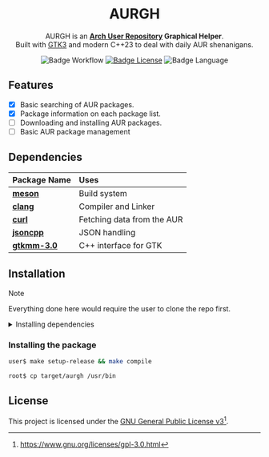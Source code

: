 <div align=center>

# AURGH

AURGH is an **[Arch User Repository](https://aur.archlinux.org/) Graphical Helper**.
<br>
Built with [GTK3](https://www.gtk.org/) and modern C++23 to deal with daily AUR shenanigans.
<br>

![Badge Workflow]
[![Badge License]][License]
![Badge Language]

</div>

## Features

- [x] Basic searching of AUR packages.
- [x] Package information on each package list.
- [ ] Downloading and installing AUR packages.
- [ ] Basic AUR package management

## Dependencies

| Package Name                                                  | Uses                       |
|:--------------------------------------------------------------|:---------------------------|
| **[meson](https://mesonbuild.com/)**                          | Build system               |
| **[clang](https://clang.llvm.org/)**                          | Compiler and Linker        |
| **[curl](https://curl.se/)**                                  | Fetching data from the AUR |
| **[jsoncpp](https://github.com/open-source-parsers/jsoncpp)** | JSON handling              |
| **[gtkmm-3.0](https://gtkmm.gnome.org/en/)**                  | C++ interface for GTK      |

## Installation

>[!NOTE]
>Everything done here would require the user to clone the repo first.

<details>
<summary>Installing dependencies</summary>

```bash
root$ pacman -S - < required.txt
```

or

```bash
root$ make install-deps
```

</details>

### Installing the package

```bash
user$ make setup-release && make compile
```

```bash
root$ cp target/aurgh /usr/bin
```

## License
This project is licensed under the [GNU General Public License v3](LICENSE)[^1].

[^1]: https://www.gnu.org/licenses/gpl-3.0.html

[License]: LICENSE

[Badge Workflow]: https://github.com/RQuarx/aurgh/actions/workflows/check_build.yml/badge.svg
[Badge Language]: https://img.shields.io/github/languages/top/RQuarx/aurgh
[Badge License]: https://img.shields.io/github/license/RQuarx/aurgh
